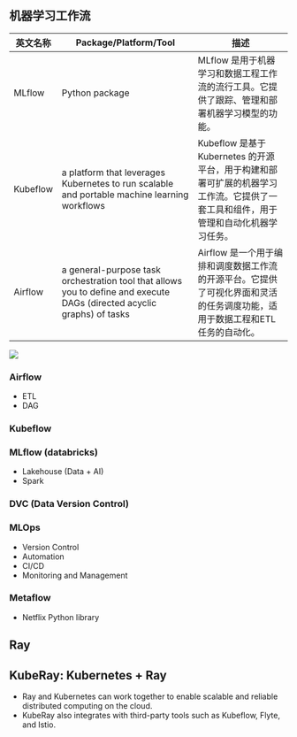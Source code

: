 
## 机器学习工作流

| 英文名称 | Package/Platform/Tool | 描述 |
|---|---|---|
| MLflow | Python package | MLflow 是用于机器学习和数据工程工作流的流行工具。它提供了跟踪、管理和部署机器学习模型的功能。|
| Kubeflow | a platform that leverages Kubernetes to run scalable and portable machine learning workflows | Kubeflow 是基于 Kubernetes 的开源平台，用于构建和部署可扩展的机器学习工作流。它提供了一套工具和组件，用于管理和自动化机器学习任务。|
| Airflow | a general-purpose task orchestration tool that allows you to define and execute DAGs (directed acyclic graphs) of tasks | Airflow 是一个用于编排和调度数据工作流的开源平台。它提供了可视化界面和灵活的任务调度功能，适用于数据工程和ETL任务的自动化。|


![](../imgs/downloads/airflow-kubeflow-mlflow.png)

### Airflow

- ETL
- DAG

### Kubeflow


### MLflow (databricks)

- Lakehouse (Data + AI)
- Spark 


### DVC (Data Version Control)


### MLOps

- Version Control
- Automation
- CI/CD
- Monitoring and Management

### Metaflow

- Netflix Python library

## Ray


## KubeRay: Kubernetes + Ray

- Ray and Kubernetes can work together to enable scalable and reliable distributed computing on the cloud.
- KubeRay also integrates with third-party tools such as Kubeflow, Flyte, and Istio.
